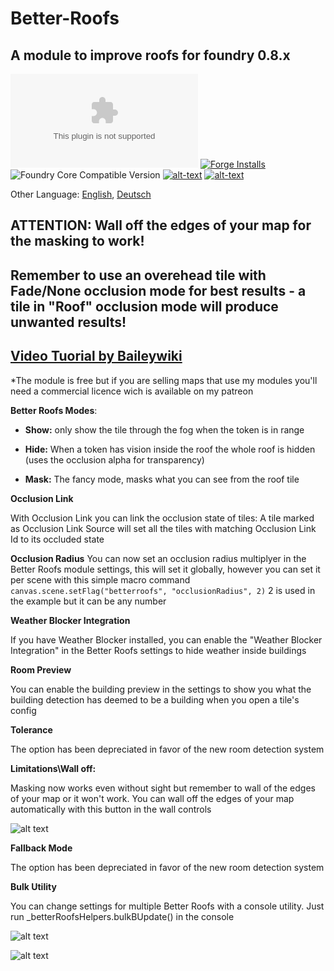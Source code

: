 # Better-Roofs

## **A module to improve roofs for foundry 0.8.x**
![Latest Release Download Count](https://img.shields.io/github/downloads/theripper93/Better-Roofs/latest/module.zip?color=2b82fc&label=DOWNLOADS&style=for-the-badge) [![Forge Installs](https://img.shields.io/badge/dynamic/json?label=Forge%20Installs&query=package.installs&suffix=%25&url=https%3A%2F%2Fforge-vtt.com%2Fapi%2Fbazaar%2Fpackage%2Fbetterroofs&colorB=03ff1c&style=for-the-badge)](https://forge-vtt.com/bazaar#package=betterroofs) ![Foundry Core Compatible Version](https://img.shields.io/badge/dynamic/json.svg?url=https%3A%2F%2Fraw.githubusercontent.com%2Ftheripper93%2FBetter-Roofs%2Fmain%2Fmodule.json&label=Foundry%20Version&query=$.compatibleCoreVersion&colorB=orange&style=for-the-badge) [![alt-text](https://img.shields.io/badge/-Patreon-%23ff424d?style=for-the-badge)](https://www.patreon.com/theripper93) [![alt-text](https://img.shields.io/badge/-Discord-%235662f6?style=for-the-badge)](https://discord.gg/F53gBjR97G)

Other Language: [English](README.md), [Deutsch](README.de.md)

## **ATTENTION: Wall off the edges of your map for the masking to work!**
## **Remember to use an overehead tile with Fade/None occlusion mode for best results - a tile in "Roof" occlusion mode will produce unwanted results!**

## [Video Tuorial by Baileywiki](https://youtu.be/ELlweNunn4g)

*The module is free but if you are selling maps that use my modules you'll need a commercial licence wich is available on my patreon

**Better Roofs Modes**:

* **Show:** only show the tile through the fog when the token is in range

* **Hide:** When a token has vision inside the roof the whole roof is hidden (uses the occlusion alpha for transparency)

* **Mask:** The fancy mode, masks what you can see from the roof tile

**Occlusion Link**

With Occlusion Link you can link the occlusion state of tiles:
A tile marked as Occlusion Link Source will set all the tiles with matching Occlusion Link Id to its occluded state

**Occlusion Radius**
You can now set an occlusion radius multiplyer in the Better Roofs module settings, this will set it globally, however you can set it per scene with this simple macro command
`canvas.scene.setFlag("betterroofs", "occlusionRadius", 2)`
2 is used in the example but it can be any number

**Weather Blocker Integration**

If you have Weather Blocker installed, you can enable the "Weather Blocker Integration" in the Better Roofs settings to hide weather inside buildings

**Room Preview**

You can enable the building preview in the settings to show you what the building detection has deemed to be a building when you open a tile's config 

**Tolerance**

The option has been depreciated in favor of the new room detection system

**Limitations\Wall off:**

Masking now works even without sight but remember to wall of the edges of your map or it won't work.
You can wall off the edges of your map automatically with this button in the wall controls

![alt text](https://github.com/theripper93/Better-Roofs/raw/main/brbutton.jpg)

**Fallback Mode**

The option has been depreciated in favor of the new room detection system

**Bulk Utility**

You can change settings for multiple Better Roofs with a console utility. Just run _betterRoofsHelpers.bulkBUpdate() in the console

![alt text](https://github.com/theripper93/Better-Roofs/raw/main/brmenu.png)

![alt text](https://github.com/theripper93/Better-Roofs/raw/main/betterroofs.jpg)
